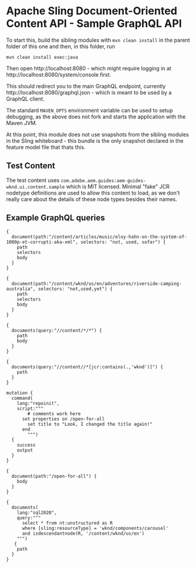 # Apache Sling Document-Oriented Content API - Sample GraphQL API

To start this, build the sibling modules with `mvn clean install` in the parent folder
of this one and then, in this folder, run

    mvn clean install exec:java

Then open http://localhost:8080 - which might require logging in
at http://localhost:8080/system/console first.

This should redirect you to the main GraphQL endpoint, currently 
http://localhost:8080/graphql.json - which is meant to be used by a GraphQL client.

The standard `MAVEN_OPTS` environment variable can be used to setup
debugging, as the above does not fork and starts the application with
the Maven JVM.

At this point, this module does not use snapshots from the sibling modules
in the Sling whiteboard - this bundle is the only snapshot declared in the
feature model file that thats this. 

## Test Content

The test content uses `com.adobe.aem.guides:aem-guides-wknd.ui.content.sample` which is MIT
licensed. Minimal "fake" JCR nodetype definitions are used to allow this content to load, as
we don't really care about the details of these node types besides their names.

## Example GraphQL queries

    { 
      document(path:"/content/articles/music/eloy-hahn-on-the-system-of-1080p-et-corrupti-aka-xml", selectors: "not, used, sofar") {
      	path
        selectors
        body
      }
    }
    
    {
      document(path:"/content/wknd/us/en/adventures/riverside-camping-australia", selectors: "not,used,yet") {
      	path
        selectors
        body
      }
    }

    {
      documents(query:"//content/*/*") {
        path
        body
      }
    }

    {
      documents(query:"//content//*[jcr:contains(.,'wknd')]") {
        path
      }
    }

    mutation {
      command(
        lang:"repoinit",
        script:"""
    	    # comments work here
          set properties on /open-for-all
            set title to "Look, I changed the title again!"
          end
    	    """) 
      {
        success
        output
      }
    }

    {
      document(path:"/open-for-all") {
        body
      }
    }

    {
      documents(
        lang:"sql2020",
        query:"""
          select * from nt:unstructured as R
          where [sling:resourceType] = 'wknd/components/carousel'
          and isdescendantnode(R, '/content/wknd/us/en')
        """) 
       {
        path
      }
    }